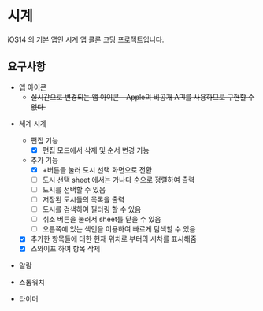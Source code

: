 #  시계

iOS14 의 기본 앱인 시계 앱 클론 코딩 프로젝트입니다.

## 요구사항

* 앱 아이콘
  * ~~실시간으로 변경되는 앱 아이콘 - Apple의 비공개 API를 사용하므로 구현할 수 없다.~~

- 세계 시계
  - 편집 기능
    - [x] 편집 모드에서 삭제 및 순서 변경 가능
  - 추가 기능
    - [x] +버튼을 눌러 도시 선택 화면으로 전환
    - [ ] 도시 선택 sheet 에서는 가나다 순으로 정렬하여 출력
    - [ ] 도시를 선택할 수 있음
    - [ ] 저장된 도시들의 목록을 출력
    - [ ] 도시를 검색하여 필터링 할 수 있음
    - [ ] 취소 버튼을 눌러서 sheet를 닫을 수 있음
    - [ ] 오른쪽에 있는 색인을 이용하여 빠르게 탐색할 수 있음
  - [x] 추가한 항목들에 대한 현재 위치로 부터의 시차를 표시해줌
  - [x] 스와이프 하여 항목 삭제
- 알람
  
- 스톱워치

- 타이머

  
